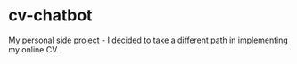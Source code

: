 # cv-chatbot
My personal side project - I decided to take a different path in implementing my online CV.
